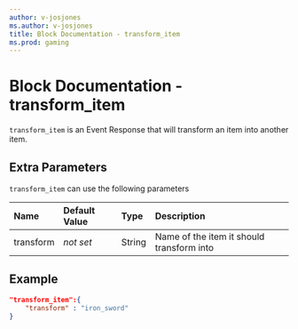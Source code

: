 ```yaml
---
author: v-josjones
ms.author: v-josjones
title: Block Documentation - transform_item
ms.prod: gaming
---
```


# Block Documentation - transform_item

`transform_item` is an Event Response that will transform an item into another item.

## Extra Parameters

`transform_item` can use the following parameters

|Name |Default Value  |Type  |Description  |
|:----------|:----------|:----------|:----------|
|transform|*not set* | String|  Name of the item it should transform into |

## Example

```json
"transform_item":{
    "transform" : "iron_sword"
}
```
